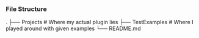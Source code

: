 
### File Structure 

.
├── Projects                   # Where my actual plugin lies
├── TestExamples               # Where I played around with given examples 
└── README.md



